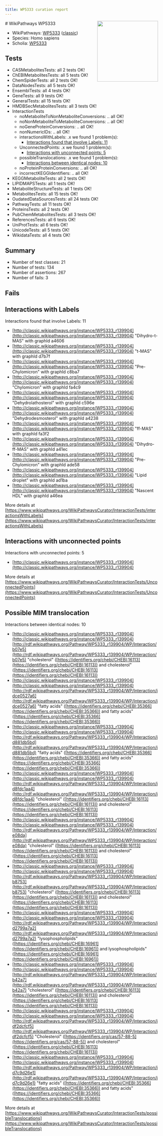 ```yaml
---
title: WP5333 curation report
---
```


<img style="float: right; width: 200px" src="https://upload.wikimedia.org/wikipedia/commons/thumb/8/83/Wplogo_with_text_500.png/640px-Wplogo_with_text_500.png" />
# WikiPathways WP5333

* WikiPathways: [WP5333](https://wikipathways.org/pathways/WP5333) ([classic](https://classic.wikipathways.org/instance/WP5333))
* Species: Homo sapiens
* Scholia: [WP5333](https://scholia.toolforge.org/wikipathways/WP5333)
## Tests
* CASMetabolitesTests: all 2 tests OK!
* ChEBIMetabolitesTests: all 5 tests OK!
* ChemSpiderTests: all 2 tests OK!
* DataNodesTests: all 5 tests OK!
* EnsemblTests: all 4 tests OK!
* GeneTests: all 9 tests OK!
* GeneralTests: all 15 tests OK!
* HMDBSecMetabolitesTests: all 3 tests OK!
* InteractionTests
    * noMetaboliteToNonMetaboliteConversions: .. all OK!
    * noNonMetaboliteToMetaboliteConversions: .. all OK!
    * noGeneProteinConversions: .. all OK!
    * nonNumericIDs: .. all OK!
    * interactionsWithLabels: .x we found 1 problem(s):
        * [Interactions found that involve Labels: 11](#fe97a8b9)
    * UnconnectedPoints: .x we found 1 problem(s):
        * [Interactions with unconnected points: 5](#35a61add)
    * possibleTranslocations: .x we found 1 problem(s):
        * [Interactions between identical nodes: 10](#661ebeea)
    * noProteinProteinConversions: .. all OK!
    * incorrectKEGGIdentifiers: .. all OK!
* KEGGMetaboliteTests: all 2 tests OK!
* LIPIDMAPSTests: all 1 tests OK!
* MetaboliteStructureTests: all 1 tests OK!
* MetabolitesTests: all 15 tests OK!
* OudatedDataSourcesTests: all 24 tests OK!
* PathwayTests: all 11 tests OK!
* ProteinsTests: all 2 tests OK!
* PubChemMetabolitesTests: all 3 tests OK!
* ReferencesTests: all 6 tests OK!
* UniProtTests: all 6 tests OK!
* UnicodeTests: all 5 tests OK!
* WikidataTests: all 4 tests OK!


## Summary

* Number of test classes: 21
* Number of tests: 134
* Number of assertions: 267
* Number of fails: 3

## Fails

<a name="fe97a8b9" />

## Interactions with Labels

Interactions found that involve Labels: 11

* [http://classic.wikipathways.org/instance/WP5333_r139904](http://classic.wikipathways.org/instance/WP5333_r139904) "Dihydro-t-MAS" with graphId a4606
* [http://classic.wikipathways.org/instance/WP5333_r139904](http://classic.wikipathways.org/instance/WP5333_r139904) "t-MAS" with graphId d7b7f
* [http://classic.wikipathways.org/instance/WP5333_r139904](http://classic.wikipathways.org/instance/WP5333_r139904) "Pre-Chylomicron" with graphId c8ba7
* [http://classic.wikipathways.org/instance/WP5333_r139904](http://classic.wikipathways.org/instance/WP5333_r139904) "Chylomicron" with graphId fa4c9
* [http://classic.wikipathways.org/instance/WP5333_r139904](http://classic.wikipathways.org/instance/WP5333_r139904) "Dehydrolathosterol" with graphId c596e
* [http://classic.wikipathways.org/instance/WP5333_r139904](http://classic.wikipathways.org/instance/WP5333_r139904) "Dehydrodesmosterol" with graphId a4238
* [http://classic.wikipathways.org/instance/WP5333_r139904](http://classic.wikipathways.org/instance/WP5333_r139904) "ff-MAS" with graphId fa3f2
* [http://classic.wikipathways.org/instance/WP5333_r139904](http://classic.wikipathways.org/instance/WP5333_r139904) "Dihydro-ff-MAS" with graphId a41ec
* [http://classic.wikipathways.org/instance/WP5333_r139904](http://classic.wikipathways.org/instance/WP5333_r139904) "Pre-Chylomicron" with graphId ade58
* [http://classic.wikipathways.org/instance/WP5333_r139904](http://classic.wikipathways.org/instance/WP5333_r139904) "Lipid droplet" with graphId ad1ba
* [http://classic.wikipathways.org/instance/WP5333_r139904](http://classic.wikipathways.org/instance/WP5333_r139904) "Nascent HDL" with graphId a46ea


More details at [https://www.wikipathways.org/WikiPathwaysCurator/InteractionTests/interactionsWithLabels](https://www.wikipathways.org/WikiPathwaysCurator/InteractionTests/interactionsWithLabels)

<a name="35a61add" />

## Interactions with unconnected points

Interactions with unconnected points: 5

* [http://classic.wikipathways.org/instance/WP5333_r139904](http://classic.wikipathways.org/instance/WP5333_r139904)


More details at [https://www.wikipathways.org/WikiPathwaysCurator/InteractionTests/UnconnectedPoints](https://www.wikipathways.org/WikiPathwaysCurator/InteractionTests/UnconnectedPoints)

<a name="661ebeea" />

## Possible MIM translocation

Interactions between identical nodes: 10

* [http://classic.wikipathways.org/instance/WP5333_r139904](http://classic.wikipathways.org/instance/WP5333_r139904) [http://rdf.wikipathways.org/Pathway/WP5333_r139904/WP/Interaction/b07e5](http://rdf.wikipathways.org/Pathway/WP5333_r139904/WP/Interaction/b07e5) "cholesterol" ([https://identifiers.org/chebi/CHEBI:16113](https://identifiers.org/chebi/CHEBI:16113)) and 
cholesterol" ([https://identifiers.org/chebi/CHEBI:16113](https://identifiers.org/chebi/CHEBI:16113))
* [http://classic.wikipathways.org/instance/WP5333_r139904](http://classic.wikipathways.org/instance/WP5333_r139904) [http://rdf.wikipathways.org/Pathway/WP5333_r139904/WP/Interaction/idce0527a6](http://rdf.wikipathways.org/Pathway/WP5333_r139904/WP/Interaction/idce0527a6) "fatty acids" ([https://identifiers.org/chebi/CHEBI:35366](https://identifiers.org/chebi/CHEBI:35366)) and 
fatty acids" ([https://identifiers.org/chebi/CHEBI:35366](https://identifiers.org/chebi/CHEBI:35366))
* [http://classic.wikipathways.org/instance/WP5333_r139904](http://classic.wikipathways.org/instance/WP5333_r139904) [http://rdf.wikipathways.org/Pathway/WP5333_r139904/WP/Interaction/id881db5bd](http://rdf.wikipathways.org/Pathway/WP5333_r139904/WP/Interaction/id881db5bd) "fatty acids" ([https://identifiers.org/chebi/CHEBI:35366](https://identifiers.org/chebi/CHEBI:35366)) and 
fatty acids" ([https://identifiers.org/chebi/CHEBI:35366](https://identifiers.org/chebi/CHEBI:35366))
* [http://classic.wikipathways.org/instance/WP5333_r139904](http://classic.wikipathways.org/instance/WP5333_r139904) [http://rdf.wikipathways.org/Pathway/WP5333_r139904/WP/Interaction/id8fdc1aa4](http://rdf.wikipathways.org/Pathway/WP5333_r139904/WP/Interaction/id8fdc1aa4) "cholesterol" ([https://identifiers.org/chebi/CHEBI:16113](https://identifiers.org/chebi/CHEBI:16113)) and 
cholesterol" ([https://identifiers.org/chebi/CHEBI:16113](https://identifiers.org/chebi/CHEBI:16113))
* [http://classic.wikipathways.org/instance/WP5333_r139904](http://classic.wikipathways.org/instance/WP5333_r139904) [http://rdf.wikipathways.org/Pathway/WP5333_r139904/WP/Interaction/e08da](http://rdf.wikipathways.org/Pathway/WP5333_r139904/WP/Interaction/e08da) "cholesterol" ([https://identifiers.org/chebi/CHEBI:16113](https://identifiers.org/chebi/CHEBI:16113)) and 
cholesterol" ([https://identifiers.org/chebi/CHEBI:16113](https://identifiers.org/chebi/CHEBI:16113))
* [http://classic.wikipathways.org/instance/WP5333_r139904](http://classic.wikipathways.org/instance/WP5333_r139904) [http://rdf.wikipathways.org/Pathway/WP5333_r139904/WP/Interaction/b8753](http://rdf.wikipathways.org/Pathway/WP5333_r139904/WP/Interaction/b8753) "cholesterol" ([https://identifiers.org/chebi/CHEBI:16113](https://identifiers.org/chebi/CHEBI:16113)) and 
cholesterol" ([https://identifiers.org/chebi/CHEBI:16113](https://identifiers.org/chebi/CHEBI:16113))
* [http://classic.wikipathways.org/instance/WP5333_r139904](http://classic.wikipathways.org/instance/WP5333_r139904) [http://rdf.wikipathways.org/Pathway/WP5333_r139904/WP/Interaction/id2799a7a2](http://rdf.wikipathways.org/Pathway/WP5333_r139904/WP/Interaction/id2799a7a2) "lysophospholipids" ([https://identifiers.org/chebi/CHEBI:16961](https://identifiers.org/chebi/CHEBI:16961)) and 
lysophospholipids" ([https://identifiers.org/chebi/CHEBI:16961](https://identifiers.org/chebi/CHEBI:16961))
* [http://classic.wikipathways.org/instance/WP5333_r139904](http://classic.wikipathways.org/instance/WP5333_r139904) [http://rdf.wikipathways.org/Pathway/WP5333_r139904/WP/Interaction/b42a7](http://rdf.wikipathways.org/Pathway/WP5333_r139904/WP/Interaction/b42a7) "cholesterol" ([https://identifiers.org/chebi/CHEBI:16113](https://identifiers.org/chebi/CHEBI:16113)) and 
cholesterol" ([https://identifiers.org/chebi/CHEBI:16113](https://identifiers.org/chebi/CHEBI:16113))
* [http://classic.wikipathways.org/instance/WP5333_r139904](http://classic.wikipathways.org/instance/WP5333_r139904) [http://rdf.wikipathways.org/Pathway/WP5333_r139904/WP/Interaction/idf2dcfcf5](http://rdf.wikipathways.org/Pathway/WP5333_r139904/WP/Interaction/idf2dcfcf5) "Cholesterol" ([https://identifiers.org/cas/57-88-5](https://identifiers.org/cas/57-88-5)) and 
cholesterol" ([https://identifiers.org/chebi/CHEBI:16113](https://identifiers.org/chebi/CHEBI:16113))
* [http://classic.wikipathways.org/instance/WP5333_r139904](http://classic.wikipathways.org/instance/WP5333_r139904) [http://rdf.wikipathways.org/Pathway/WP5333_r139904/WP/Interaction/id7c9d26e1](http://rdf.wikipathways.org/Pathway/WP5333_r139904/WP/Interaction/id7c9d26e1) "fatty acids" ([https://identifiers.org/chebi/CHEBI:35366](https://identifiers.org/chebi/CHEBI:35366)) and 
fatty acids" ([https://identifiers.org/chebi/CHEBI:35366](https://identifiers.org/chebi/CHEBI:35366))


More details at [https://www.wikipathways.org/WikiPathwaysCurator/InteractionTests/possibleTranslocations](https://www.wikipathways.org/WikiPathwaysCurator/InteractionTests/possibleTranslocations)

